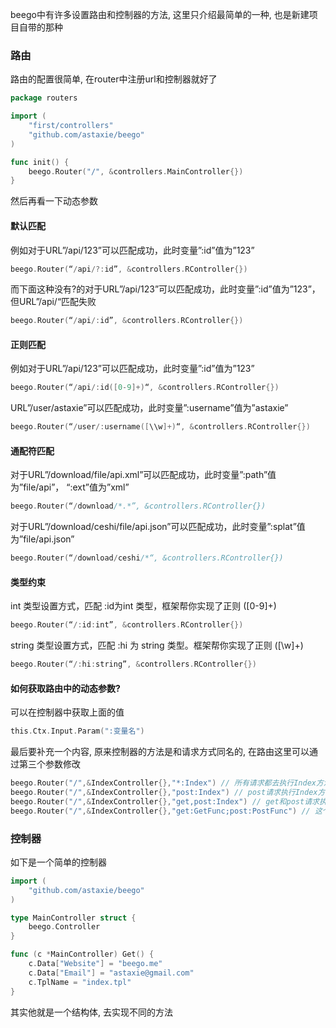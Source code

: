beego中有许多设置路由和控制器的方法, 这里只介绍最简单的一种, 也是新建项目自带的那种

### 路由

路由的配置很简单, 在router中注册url和控制器就好了

```go
package routers

import (
	"first/controllers"
	"github.com/astaxie/beego"
)

func init() {
    beego.Router("/", &controllers.MainController{})
}

```

然后再看一下动态参数

#### 默认匹配

例如对于URL”/api/123”可以匹配成功，此时变量”:id”值为”123”

```go
beego.Router(“/api/?:id”, &controllers.RController{})
```

而下面这种没有?的对于URL”/api/123”可以匹配成功，此时变量”:id”值为”123”，但URL”/api/“匹配失败

```go
beego.Router(“/api/:id”, &controllers.RController{})
```

#### 正则匹配

例如对于URL”/api/123”可以匹配成功，此时变量”:id”值为”123”

```go
beego.Router(“/api/:id([0-9]+)“, &controllers.RController{})
```

URL”/user/astaxie”可以匹配成功，此时变量”:username”值为”astaxie”

```go
beego.Router(“/user/:username([\\w]+)“, &controllers.RController{})
```

#### 通配符匹配

对于URL”/download/file/api.xml”可以匹配成功，此时变量”:path”值为”file/api”， “:ext”值为”xml”

```go
beego.Router(“/download/*.*”, &controllers.RController{})
```

对于URL”/download/ceshi/file/api.json”可以匹配成功，此时变量”:splat”值为”file/api.json”

```go
beego.Router(“/download/ceshi/*“, &controllers.RController{})
```

####  类型约束

int 类型设置方式，匹配 :id为int 类型，框架帮你实现了正则 ([0-9]+)

```go
beego.Router(“/:id:int”, &controllers.RController{})
```

string 类型设置方式，匹配 :hi 为 string 类型。框架帮你实现了正则 ([\w]+)

```go
beego.Router(“/:hi:string”, &controllers.RController{})
```

#### 如何获取路由中的动态参数?

可以在控制器中获取上面的值

```go
this.Ctx.Input.Param(":变量名")
```

最后要补充一个内容, 原来控制器的方法是和请求方式同名的, 在路由这里可以通过第三个参数修改

```go
beego.Router("/",&IndexController{},"*:Index") // 所有请求都去执行Index方法
beego.Router("/",&IndexController{},"post:Index") // post请求执行Index方法
beego.Router("/",&IndexController{},"get,post:Index") // get和post请求执行Index方法
beego.Router("/",&IndexController{},"get:GetFunc;post:PostFunc") // 这个就不用解释了吧
```

### 控制器

如下是一个简单的控制器

```go
import (
	"github.com/astaxie/beego"
)

type MainController struct {
	beego.Controller
}

func (c *MainController) Get() {
	c.Data["Website"] = "beego.me"
	c.Data["Email"] = "astaxie@gmail.com"
	c.TplName = "index.tpl"
}

```

其实他就是一个结构体, 去实现不同的方法

